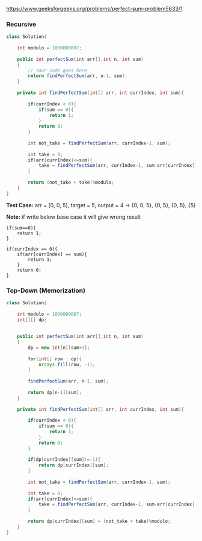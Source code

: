 https://www.geeksforgeeks.org/problems/perfect-sum-problem5633/1

### Recursive

```java
class Solution{
    
    int modulo = 1000000007;
    
	public int perfectSum(int arr[],int n, int sum) 
	{ 
	    // Your code goes here
	    return findPerfectSum(arr, n-1, sum);
	}
	
	private int findPerfectSum(int[] arr, int currIndex, int sum){
	    
	    if(currIndex < 0){
	        if(sum == 0){
	            return 1;
	        }
	        return 0;
	    }
	    
	    int not_take = findPerfectSum(arr, currIndex-1, sum);
	    
	    int take = 0;
	    if(arr[currIndex]<=sum){
	        take = findPerfectSum(arr, currIndex-1, sum-arr[currIndex]);
	    }
	    
	    return (not_take + take)%modulo;
	}
}
```

**Test Case:** arr = [0, 0, 5], target = 5, output = 4 &rarr; {0, 0, 5}, {0, 5}, {0, 5}, {5}

**Note:** if write below base case it will give wrong result

```
if(sum==0){
    return 1;
}

if(currIndex == 0){
    if(arr[currIndex] == sum){
        return 1;
    }
    return 0;
}
```

### Top-Down (Memorization)

```java
class Solution{
    
    int modulo = 1000000007;
    int[][] dp;
    
    
	public int perfectSum(int arr[],int n, int sum) 
	{ 
	    dp = new int[n][sum+1];
	    
	    for(int[] row : dp){
	        Arrays.fill(row, -1);
	    }
	    
	    findPerfectSum(arr, n-1, sum);
	    
	    return dp[n-1][sum];
	}
	
	private int findPerfectSum(int[] arr, int currIndex, int sum){
	    
	    if(currIndex < 0){
	        if(sum == 0){
	            return 1;
	        }
	        return 0;
	    }
	    
	    if(dp[currIndex][sum]!=-1){
	        return dp[currIndex][sum];
	    }
	    
	    int not_take = findPerfectSum(arr, currIndex-1, sum);
	    
	    int take = 0;
	    if(arr[currIndex]<=sum){
	        take = findPerfectSum(arr, currIndex-1, sum-arr[currIndex]);
	    }
	    
	    return dp[currIndex][sum] = (not_take + take)%modulo;
	}
}
```